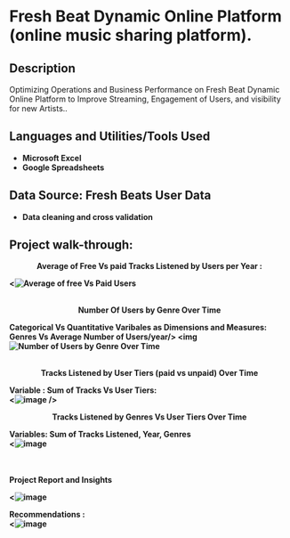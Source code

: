 <h1>Fresh Beat Dynamic Online Platform (online music sharing platform).</h1>


<h2>Description</h2>
Optimizing Operations and Business Performance on Fresh Beat Dynamic Online Platform to Improve Streaming, Engagement of Users, and visibility for new Artists..
<br />


<h2>Languages and Utilities/Tools Used</h2>

- <b>Microsoft Excel</b> 
- <b>Google Spreadsheets</b>

<h2>Data Source: Fresh Beats User Data </h2>

- <b>Data cleaning and cross validation

<h2>Project walk-through:</h2>

<p align="center"> Average of Free Vs paid Tracks Listened by Users per Year
: 
<br/>

<![Average of free Vs Paid Users](https://github.com/user-attachments/assets/5c1d0203-d09f-4c19-b589-4b7772d199c4)
<br />
<br />
<p align="center"> Number Of Users by Genre Over Time 
  
Categorical Vs Quantitative Varibales as Dimensions and Measures: Genres Vs Average Number of Users/year/>
<img![Number of Users by Genre Over Time](https://github.com/user-attachments/assets/f8eaf2c0-fae3-45fa-9c2f-8bf08dc64fce)
<br />
<br />
<p align="center"> Tracks Listened by User Tiers (paid vs unpaid) Over Time

  Variable : Sum of Tracks Vs User Tiers: <br/>
<![image](https://github.com/user-attachments/assets/85da7279-a674-4442-9e20-086590fb953e)
/>

<p align="center"> Tracks Listened by Genres Vs User Tiers Over Time

Variables: Sum of Tracks Listened, Year, Genres  <br/>
<![image](https://github.com/user-attachments/assets/aee3cc99-4113-4626-a793-ce2378bee6fa)

<br />
<br />
Project Report and Insights

<![image](https://github.com/user-attachments/assets/fe8e08c9-ff98-4205-8eac-283f09f18d02)

Recommendations :  <br/>
<![image](https://github.com/user-attachments/assets/373e0455-7c06-4dc4-a286-0df25b880504)
>
</p>

<!--
 ```diff
- text in red
+ text in green
! text in orange
# text in gray
@@ text in purple (and bold)@@
```
--!>
